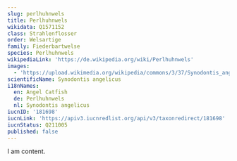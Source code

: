 ```yaml
---
slug: perlhuhnwels
title: Perlhuhnwels
wikidata: Q1571152
class: Strahlenflosser
order: Welsartige
family: Fiederbartwelse
species: Perlhuhnwels
wikipediaLink: 'https://de.wikipedia.org/wiki/Perlhuhnwels'
images:
  - 'https://upload.wikimedia.org/wikipedia/commons/3/37/Synodontis_angelica.jpg'
scientificName: Synodontis angelicus
i18nNames:
  en: Angel Catfish
  de: Perlhuhnwels
  nl: Synodontis angelicus
iucnID: '181698'
iucnLink: 'https://apiv3.iucnredlist.org/api/v3/taxonredirect/181698'
iucnStatus: Q211005
published: false
---
```


I am content.
